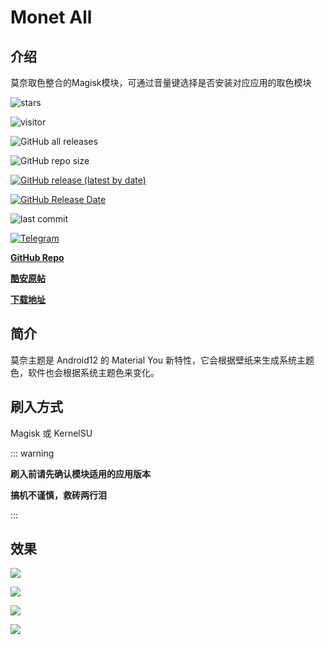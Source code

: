 # Monet All

## 介绍
莫奈取色整合的Magisk模块，可通过音量键选择是否安装对应应用的取色模块

![stars](https://img.shields.io/github/stars/YangguangZhou/Monet-All?style=flat)

![visitor](https://visitor-badge.laobi.icu/badge?page_id=Monet-All)

![GitHub all releases](https://img.shields.io/github/downloads/YangguangZhou/Monet-All/total)

![GitHub repo size](https://img.shields.io/github/repo-size/YangguangZhou/Monet-All)

[![GitHub release (latest by date)](https://img.shields.io/github/v/release/YangguangZhou/Monet-All)](https://github.com/YangguangZhou/Monet-All/releases)

[![GitHub Release Date](https://img.shields.io/github/release-date/YangguangZhou/Monet-All)](https://github.com/YangguangZhou/Monet-All/releases)

![last commit](https://img.shields.io/github/last-commit/YangguangZhou/Monet-All?style=flat)

[![Telegram](https://img.shields.io/badge/Telegram-Monet__All-informational?logo=telegram)](https://monet.jerryz.com.cn/group)

**[GitHub Repo](https://github.com/YangguangZhou/Monet-All)**

**[酷安原帖](https://monet.jerryz.com.cn/coolapk)**

**[下载地址](https://monet.jerryz.com.cn/download)**

## 简介
莫奈主题是 Android12 的 Material You 新特性，它会根据壁纸来生成系统主题色，软件也会根据系统主题色来变化。

## 刷入方式
Magisk 或 KernelSU

::: warning

**刷入前请先确认模块适用的应用版本**

**搞机不谨慎，救砖两行泪**

:::

## 效果

![](/2.png)

![](/3.png)

![](/4.png)

![](/5.png)
